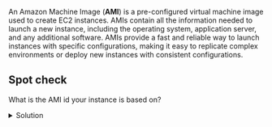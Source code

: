 An Amazon Machine Image (**AMI**) is a pre-configured virtual machine image used to create EC2 instances.
AMIs contain all the information needed to launch a new instance, including the operating system, application server, and any additional software.
AMIs provide a fast and reliable way to launch instances with specific configurations, making it easy to replicate complex environments or deploy new instances with consistent configurations.

## Spot check

What is the AMI id your instance is based on? 


<details>
  <summary>
     Solution
  </summary>
    
    On the "Instance Settings" page, you will find various details about the instance, including its AMI ID. The AMI ID can typically be found in the "AMI ID" field, which is usually located in the "Description" section or "Details" tab. It may look something like ami-xxxxxxxxxxxxxxxxx.
    
</details>
